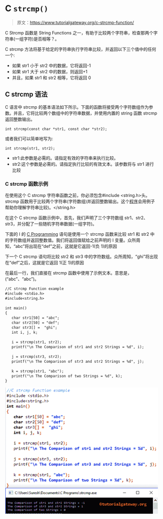 # C `strcmp()`

> 原文：<https://www.tutorialgateway.org/c-strcmp-function/>

C Strcmp 函数是 String Functions 之一，有助于比较两个字符串，检查那两个字符串(一组字符)是否相等？。

C strcmp 方法将基于给定的字符串执行字符串比较，并返回以下三个值中的任何一个:

*   如果 str1 小于 str2 中的数据，它将返回-1
*   如果 str1 大于 str2 中的数据，则返回+1
*   并且，如果 str1 和 str2 相等，它将返回 0

## C strcmp 语法

C 语言中 strcmp 的基本语法如下所示。下面的函数将接受两个字符数组作为参数。并且，它将比较两个数组中的字符串数据，并使用内置的 string 函数 strcmp 返回整数输出。

```
int strcmp(const char *str1, const char *str2);
```

或者我们可以简单地写为:

```
int strcmp(str1, str2);
```

*   str1:此参数是必需的。请指定有效的字符串来执行比较。
*   str2:这个参数是必需的。请指定执行比较的有效文本。该参数将与 str1 进行比较

### C strcmp 函数示例

在使用这个 C strcmp 字符串函数之前，你必须包含#include <string.h>头。strcmp 函数用于比较两个字符串(字符数组)并返回整数输出。这个[程序](https://www.tutorialgateway.org/c-programming-examples/)会用例子帮助你理解字符串比较)。</string.h>

在这个 C strcmp 函数示例中，首先，我们声明了三个字符数组 str1、str2、str3，并分配了一些随机字符串数据(一组字符)。

下面的 I 的 [C Programming](https://www.tutorialgateway.org/c-programming/) 语句是使用一个 strcmp 函数来比较 str1 和 str2 中的字符数组并返回整数值。我们将返回值赋给之前声明的 I 变量。众所周知，“abc”将出现在“def”之前，这就是它返回-1(负 1)的原因

下一个 C strcmp 语句将比较 str2 和 str3 中的字符数组。众所周知，“ghi”将出现在“def”之后，这就是它返回 1(正 1)的原因

在最后一行，我们直接在 strcmp 函数中使用了示例文本。意思是，(“abc”、“abc”)。

```
//C strcmp Function example  
#include <stdio.h> 
#include<string.h>

int main()
{
   char str1[50] = "abc";
   char str2[50] = "def";
   char str3[] =  "ghi";
   int i, j, k;

   i = strcmp(str1, str2);		
   printf("\n The Comparison of str1 and str2 Strings = %d", i);

   j = strcmp(str3, str2);		
   printf("\n The Comparison of str3 and str2 Strings = %d", j);

   k = strcmp(str1, "abc");		
   printf("\n The Comparison of two Strings = %d", k);
}
```

![C strcmp Function 1](img/81d3ee21ad0ebabef430950c1af98655.png)